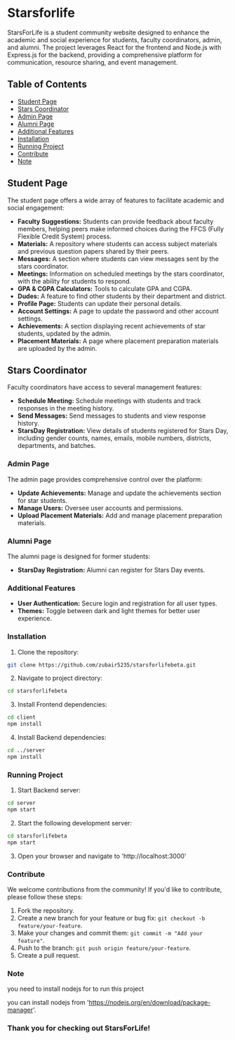 # Starsforlife

StarsForLife is a student community website designed to enhance the academic and social experience for students, faculty coordinators, admin, and alumni. The project leverages React for the frontend and Node.js with Express.js for the backend, providing a comprehensive platform for communication, resource sharing, and event management.

## Table of Contents

- [Student Page](#student-page)
- [Stars Coordinator](#stars-coordinator)
- [Admin Page](#admin-page)
- [Alumni Page](#alumni-page)
- [Additional Features](#additional-features)
- [Installation](#installation)
- [Running Project](#running-project)
- [Contribute](#contribute)
- [Note](#note)

## Student Page

The student page offers a wide array of features to facilitate academic and social engagement:

- **Faculty Suggestions:** Students can provide feedback about faculty members, helping peers make informed choices during the FFCS (Fully Flexible Credit System) process.
- **Materials:** A repository where students can access subject materials and previous question papers shared by their peers.
- **Messages:** A section where students can view messages sent by the stars coordinator.
- **Meetings:** Information on scheduled meetings by the stars coordinator, with the ability for students to respond.
- **GPA & CGPA Calculators:** Tools to calculate GPA and CGPA.
- **Dudes:** A feature to find other students by their department and district.
- **Profile Page:** Students can update their personal details.
- **Account Settings:** A page to update the password and other account settings.
- **Achievements:** A section displaying recent achievements of star students, updated by the admin.
- **Placement Materials:** A page where placement preparation materials are uploaded by the admin.

## Stars Coordinator

Faculty coordinators have access to several management features:

- **Schedule Meeting:** Schedule meetings with students and track responses in the meeting history.
- **Send Messages:** Send messages to students and view response history.
- **StarsDay Registration:** View details of students registered for Stars Day, including gender counts, names, emails, mobile numbers, districts, departments, and batches.
 
### Admin Page

The admin page provides comprehensive control over the platform:
- **Update Achievements:** Manage and update the achievements section for star students.
- **Manage Users:** Oversee user accounts and permissions.
- **Upload Placement Materials:** Add and manage placement preparation materials.
  
### Alumni Page

The alumni page is designed for former students:

- **StarsDay Registration:** Alumni can register for Stars Day events.

### Additional Features
- **User Authentication:** Secure login and registration for all user types.
- **Themes:** Toggle between dark and light themes for better user experience.

### Installation

1. Clone the repository:

```bash
git clone https://github.com/zubair5235/starsforlifebeta.git
```

2. Navigate to project directory:

```bash
cd starsforlifebeta
```

3. Install Frontend dependencies:

```bash
cd client
npm install
```

4. Install Backend dependencies:

```bash
cd ../server
npm install
```

### Running Project

1. Start Backend server:

```bash
cd server
npm start
```

2. Start the following development server:

```bash
cd starsforlifebeta
npm start
```

3. Open your browser and navigate to 'http://localhost:3000'


### Contribute

We welcome contributions from the community! If you'd like to contribute, please follow these steps:

1. Fork the repository.
2. Create a new branch for your feature or bug fix: `git checkout -b feature/your-feature`.
3. Make your changes and commit them: `git commit -m "Add your feature"`.
4. Push to the branch: `git push origin feature/your-feature`.
5. Create a pull request.

### Note

you need to install nodejs for to run this project

you can install nodejs from 'https://nodejs.org/en/download/package-manager'.

### Thank you for checking out StarsForLife! 

